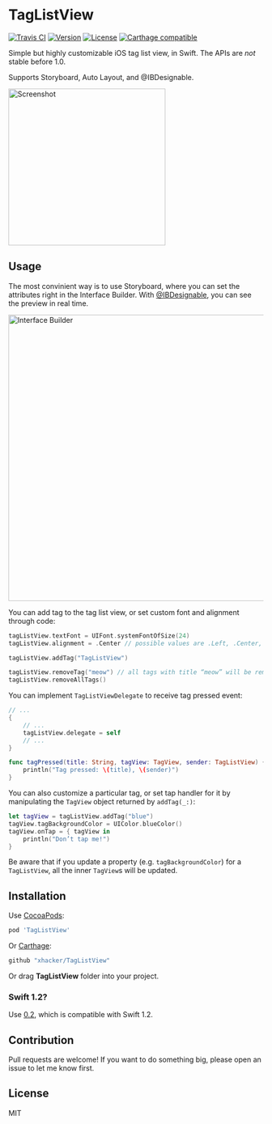 # TagListView

[![Travis CI](https://travis-ci.org/xhacker/TagListView.svg)](https://travis-ci.org/xhacker/TagListView)
[![Version](https://img.shields.io/cocoapods/v/TagListView.svg?style=flat)](http://cocoadocs.org/docsets/TagListView/)
[![License](https://img.shields.io/cocoapods/l/TagListView.svg?style=flat)](https://github.com/xhacker/TagListView/blob/master/LICENSE)
[![Carthage compatible](https://img.shields.io/badge/Carthage-compatible-4BC51D.svg?style=flat)](https://github.com/Carthage/Carthage)

Simple but highly customizable iOS tag list view, in Swift. The APIs are *not* stable before 1.0.

Supports Storyboard, Auto Layout, and @IBDesignable.

<img alt="Screenshot" src="Screenshots/Screenshot.png" width="310">

## Usage

The most convinient way is to use Storyboard, where you can set the attributes right in the Interface Builder. With [@IBDesignable](http://nshipster.com/ibinspectable-ibdesignable/), you can see the preview in real time.

<img alt="Interface Builder" src="Screenshots/InterfaceBuilder.png" width="566">

You can add tag to the tag list view, or set custom font and alignment through code:

```swift
tagListView.textFont = UIFont.systemFontOfSize(24)
tagListView.alignment = .Center // possible values are .Left, .Center, and .Right

tagListView.addTag("TagListView")

tagListView.removeTag("meow") // all tags with title “meow” will be removed
tagListView.removeAllTags()
```

You can implement `TagListViewDelegate` to receive tag pressed event:

```swift
// ...
{
    // ...
    tagListView.delegate = self
    // ...
}

func tagPressed(title: String, tagView: TagView, sender: TagListView) {
    println("Tag pressed: \(title), \(sender)")
}
```

You can also customize a particular tag, or set tap handler for it by manipulating the `TagView` object returned by `addTag(_:)`:

```swift
let tagView = tagListView.addTag("blue")
tagView.tagBackgroundColor = UIColor.blueColor()
tagView.onTap = { tagView in
    println("Don’t tap me!")
}
```

Be aware that if you update a property (e.g. `tagBackgroundColor`) for a `TagListView`, all the inner `TagView`s will be updated.

## Installation

Use [CocoaPods](https://github.com/CocoaPods/CocoaPods):

```ruby
pod 'TagListView'
```

Or [Carthage](https://github.com/Carthage/Carthage):

```ruby
github "xhacker/TagListView"
```

Or drag **TagListView** folder into your project.

### Swift 1.2?

Use [0.2](https://github.com/xhacker/TagListView/releases/tag/0.2), which is compatible with Swift 1.2.

## Contribution

Pull requests are welcome! If you want to do something big, please open an issue to let me know first.

## License

MIT

